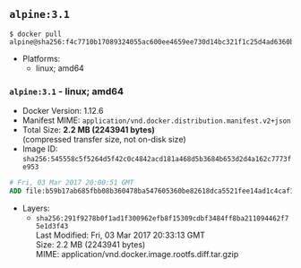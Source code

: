 ## `alpine:3.1`

```console
$ docker pull alpine@sha256:f4c7710b17089324055ac600ee4659ee730d14bc321f1c25d4ad6360b7e2644f
```

-	Platforms:
	-	linux; amd64

### `alpine:3.1` - linux; amd64

-	Docker Version: 1.12.6
-	Manifest MIME: `application/vnd.docker.distribution.manifest.v2+json`
-	Total Size: **2.2 MB (2243941 bytes)**  
	(compressed transfer size, not on-disk size)
-	Image ID: `sha256:545558c5f5264d5f42c0c4842acd181a468d5b3684b653d2d4a162c7773fe953`

```dockerfile
# Fri, 03 Mar 2017 20:00:51 GMT
ADD file:b59b17ab685fbb08b360478ba547605360be82618dca5521fee14ad1c4caf1e7 in / 
```

-	Layers:
	-	`sha256:291f9278b0f1ad1f300962efb8f15309cdbf3484ff8ba211094462f75e1d3f43`  
		Last Modified: Fri, 03 Mar 2017 20:33:13 GMT  
		Size: 2.2 MB (2243941 bytes)  
		MIME: application/vnd.docker.image.rootfs.diff.tar.gzip
